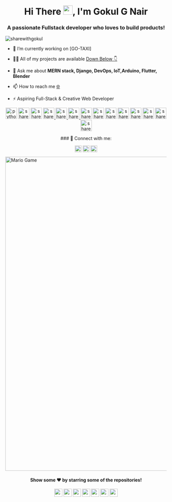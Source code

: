 <!--<h3 align="center">Gokul G. Nair ⚡ Aspiring Full-Stack & Creative Web Developer</h3>-->
<h1 align="center"> Hi There <img src="https://raw.githubusercontent.com/sharewithgokul/sharewithgokul/main/Hi.gif" width="29px">, I'm Gokul G Nair</h1>
<h3 align="center">A passionate Fullstack developer who loves to build products!</h3>
<p align="left"> <img src="https://komarev.com/ghpvc/?username=sharewithgokul" alt="sharewithgokul" /> </p>

- 🔭 I’m currently working on [GO-TAXI]

- 👨‍💻 All of my projects are available [Down Below 👇](https://github.com/?tab=repositories)

- 💬 Ask me about **MERN stack, Django, DevOps, IoT,Arduino, Flutter, Blender**

- 📫 How to reach me  [🌐](https://sharewithgokul.github.io)

- ⚡  Aspiring Full-Stack & Creative Web Developer

<link rel="stylesheet" href="https://cdn.jsdelivr.net/gh/konpa/devicon@master/devicon.min.css">

<i class="devicon-react-original colored"></i>
<p align="center">
<a href="#"> <img src="https://cdn.iconscout.com/icon/free/png-64/python-2-226051.png" alt="python" height="35" width="35" /></a>
<a href="#"> <img src="https://cdn.iconscout.com/icon/free/png-64/django-10-458266.png" alt="sharewithgokul" height="35" width="35" /></a>
<a href="#"> <img src="https://www.clipartkey.com/mpngs/m/145-1450071_flask-python-logo-transparent.png" alt="sharewithgokul" height="35" width="35" /></a>
<a href="#"><img src="https://cdn.iconscout.com/icon/free/png-64/javascript-1-225993.png" alt="sharewithgokul" height="35" width="35" /> </a>
<a href="#"><img src="https://cdn.iconscout.com/icon/free/png-64/css-131-722685.png" alt="sharewithgokul" height="35" width="35"  /> </a>
<a href="#"><img src="https://cdn.iconscout.com/icon/free/png-64/html-2752158-2284975.png" alt="sharewithgokul" height="35" width="35" /> </a>
<a href="#"> <img src="https://cdn.iconscout.com/icon/free/png-64/typescript-1174965.png" alt="sharewithgokul" height="35" width="35" /></a>
<a href="#"><img src="https://cdn.iconscout.com/icon/free/png-64/nodejs-2-226035.png" alt="sharewithgokul" height="35" width="35" /></a>
<a href="#"> <img src="https://cdn.iconscout.com/icon/free/png-64/react-4-1175110.png" alt="sharewithgokul" height="35" width="35" /></a>
<a href="#"> <img src="https://cdn.iconscout.com/icon/free/png-64/mongodb-5-1175140.png" alt="sharewithgokul" height="35" width="35" /></a>
<a href="#"> <img src="https://cdn.iconscout.com/icon/free/png-64/c-58-1175247.png" alt="sharewithgokul" height="35" width="35" /></a>
<a href="#"> <img src="https://cdn.iconscout.com/icon/free/png-64/c-4-226082.png" alt="sharewithgokul" height="35" width="35" /></a>
<a href="#"> <img src="https://cdn.iconscout.com/icon/free/png-64/c-36-555159.png" alt="sharewithgokul" height="35" width="35" /></a>
<a href="#"> <img src="https://cdn.iconscout.com/icon/free/png-64/google-cloud-2038785-1721675.png" alt="sharewithgokul" height="35" width="35" /></a>
</p>
<!--<p align="center"> <img src="https://github-readme-stats.vercel.app/api?username=sharewithgokul&show_icons=true" alt="sharewithgokul" /> </p>

<p align="center"> <img src="https://github-readme-stats.vercel.app/api/top-langs/?username=sharewithgokul&show_icons=true&layout=compact"" alt="sharewithgokul" /> </p> -->

<p align="center"> ### 🤝 Connect with me: </p>
  
<p align="center">  
<a href="https://www.linkedin.com/in/gokul-gopalakrishnan/"><img align="center" src="https://raw.githubusercontent.com/yushi1007/yushi1007/main/images/linkedin.svg" alt="Gokul G Nair | LinkedIn" width="21px"/></a>
<a href="https://instagram.com/yushi.95"><img align="center" src="https://raw.githubusercontent.com/yushi1007/yushi1007/main/images/instagram.svg" alt="Yu Shi | Instagram" width="21px"/></a>
 <a href="https://yushi95.medium.com/"><img align="center" src="https://raw.githubusercontent.com/yushi1007/yushi1007/main/images/medium.svg" alt="Yu Shi | Medium" width="21px"/></a>
</br> </p>


<img src="https://github.com/TheDudeThatCode/TheDudeThatCode/blob/master/Assets/Mario_Gameplay.gif" alt="Mario Game" width="980">

 <h4 align="center">Show some ❤️ by starring some of the repositories!</h4>
<p align="center">
   <img src="https://img.shields.io/badge/Three.Js-%2320232a?style=for-the-badge&logo=three.js&logoColor=white" height="25" />
   <img src="https://img.shields.io/badge/next.js-%2320232a?style=for-the-badge&logo=nextdotjs&logoColor=white" height="25" />
   <img src="https://img.shields.io/badge/react-%2320232a.svg?style=for-the-badge&logo=react&logoColor=%2361DAFB"  height="25"/>
   <img src="https://img.shields.io/badge/TypeScript-%2320232a?style=for-the-badge&logo=typescript&logoColor=007ACC" height="25"/>
   <img src="https://img.shields.io/badge/Tailwind_CSS-%2320232a?style=for-the-badge&logo=tailwind-css&logoColor=38B2AC"  height="25"/>
   <img src="https://img.shields.io/badge/Figma-%2320232a?style=for-the-badge&logo=figma&logoColor=F24E1E" height="25"/>
   <img src="https://img.shields.io/badge/blender-%2320232a.svg?style=for-the-badge&logo=blender&logoColor=#EA7300" height="25"/>


</p>

<!---<div align="center">
<img width="400" src="https://github-readme-stats.vercel.app/api?username=gokulsujagopalakrishnan&theme=tokyonight&show_icons=true&hide_border=true&count_private=true" />
<img width="336" src="https://github-readme-stats.vercel.app/api/top-langs/?username=gokulsujagopalakrishnan&theme=tokyonight&layout=compact&hide_border=true" />
</div> --->



